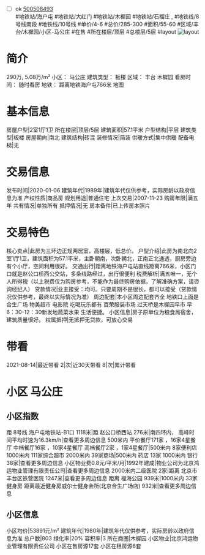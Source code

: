 - [ ] ok [500508493](https://bj.5i5j.com/ershoufang/500508493.html)  
 #地铁站/海户屯 #地铁站/大红门 #地铁站/木樨园 #地铁站/石榴庄 ,  #地铁线/8号线南段 #地铁线/10号线
#单价/4-6 #总价/285-300 #面积/55-60   #区域/丰台/木樨园/小区-马公庄 #在售 #所在楼层/顶层 #总楼层/5层 #layout 
![layout](http://image2.5i5j.com//group1/M00/C8/01/CgqJMl4QjC6AGkHrAAGgRX-ZA44476.jpg_P5.jpg) 
# 简介 
 290万,  5.08万/m² 
小区： 马公庄
建筑类型： 板楼
区域： 丰台 木樨园
看房时间： 随时看房
地铁： 距离地铁海户屯766米 地图
# 基本信息 
 房屋户型|2室1厅1卫
所在楼层|顶层/5层
建筑面积|57.1平米
户型结构|平层
建筑类型|板楼
房屋朝向|南北
建筑结构|砖混
装修情况|简装
供暖方式|集中供暖
配备电梯|无
# 交易信息 
 发布时间|2020-01-06
建筑年代|1989年|建筑年代仅供参考，实际房龄以政府信息为准
产权性质|商品房
规划用途|普通住宅
上次交易|2007-11-23
购房年限|满五年
共有情况|单独所有
抵押情况|无
房本备件|已上传房本照片
# 交易特色 
 核心卖点|此房为三环边正规两居室，高楼层，低总价。
户型介绍|此房为南北向2室1厅1卫，建筑面积为57.1平米，主卧朝南，次卧朝北，正南正北通透，厨房旁边有个小厅，空间利用很好。
交通出行|距离地铁海户屯站直线距离766米，小区门口就是赵公口桥西公交站，多条线路经过，出行很便利
税费解析|满五唯一，无个人所得税（以上税费仅为购房参考，不能作为最终购房依据，了解准确方案，请咨询经纪人）
贷款情况|业主接受：均可。只要周期不是很长，都可以接受（贷款情况仅供参考，最终以实际情况为准）
周边配套|本小区周边配套齐全 地铁口上面是合生广场 物美超市 电影院 吃喝玩乐都有 百荣服装市场 过天桥是木樨园早市 早6：30-12：30新发地蔬菜水果 生活便捷。
小区信息|房子原单位为粮食局宿舍，建筑质量很好。
权属抵押|无抵押无贷款，可放心交易
# 带看 
 2021-08-14|最近带看	 2|次|近30天带看	 8|次|累计带看
# 小区 马公庄
## 小区指数 
 距 8号线 海户屯地铁站-B1口 1118米|距 赵公口桥西站 276米|南四环内， 高峰时间平均时速为16.3km/h|查看更多周边信息
500米内 平价餐厅171家 ，16家4星餐厅
中档餐厅16家 ，10家4星餐厅
高档餐厅2家 ，1家4星餐厅|500米内 8家便利店
1000米内 111家综合超市
2000米内 39家商场|500米内 药店 13家
1000米内 银行 38家|查看更多周边信息
小区物业费0.8元/平米/月|1992年建成|物业公司为北京鸿运物业管理有限责任公司|查看更多周边信息
2000米内二级医院 2家|距离 北京市丰台区铁营医院  1247米|查看更多周边信息
距离 福海公园 939米|1000米内 33家 健身房
距离最近健身房威尔士健身会所(北京合生广场店) 932米|查看更多周边信息
## 小区信息 
 小区均价|53891元/m²
建筑年代|1980年|建筑年代仅供参考，实际房龄以政府信息为准
总户数|803
绿化率|20%
容积率|3
所在商圈|木樨园
小区物业|北京鸿运物业管理有限责任公司
小区在售房源17套
小区在租房源6套
